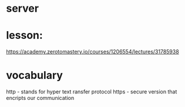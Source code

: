 # server

# lesson:

https://academy.zerotomastery.io/courses/1206554/lectures/31785938

# vocabulary

http - stands for hyper text ransfer protocol
https - secure version that encripts our communication
